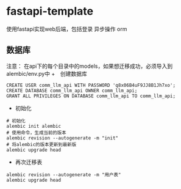 # fastapi-template
使用fastapi实现web后端，包括登录 异步操作 orm 
## 数据库
注意： 在api下的每个目录中的models，如果想迁移成功，必须导入到alembic/env.py中
+　创建数据库
```
CREATE USER comm_llm_api WITH PASSWORD 'q8x06B4uF9JJ8B1Jh7xo';
CREATE DATABASE comm_llm_api OWNER comm_llm_api;
GRANT ALL PRIVILEGES ON DATABASE comm_llm_api TO comm_llm_api;
```
+ 初始化
```
# 初始化
alembic init alembic
# 使用命令，生成当前的版本
alembic revision --autogenerate -m "init"
# 将alembic的版本更新到最新版
alembic upgrade head
```
+ 再次迁移表
```
alembic revision --autogenerate -m "用户表"
alembic upgrade head
```

